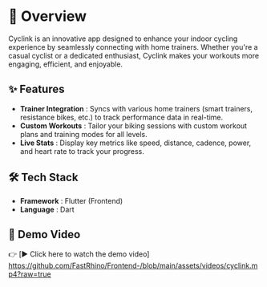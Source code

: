 # 📖 Overview 

Cyclink is an innovative app designed to enhance your indoor cycling experience by seamlessly connecting with home trainers. Whether you're a casual cyclist or a dedicated enthusiast, Cyclink makes your workouts more engaging, efficient, and enjoyable.

## ✨ Features

- **Trainer Integration** : Syncs with various home trainers (smart trainers, resistance bikes, etc.) to track performance data in real-time.
- **Custom Workouts** : Tailor your biking sessions with custom workout plans and training modes for all levels.
- **Live Stats** : Display key metrics like speed, distance, cadence, power, and heart rate to track your progress.

## 🛠 Tech Stack 
- **Framework** : Flutter (Frontend) 
- **Language** : Dart 

## 🎥 Demo Video
👉 [▶️ Click here to watch the demo video] https://github.com/FastRhino/Frontend-/blob/main/assets/videos/cyclink.mp4?raw=true
